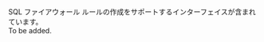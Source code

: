 <Namespace Name="Microsoft.Azure.Management.Sql.Fluent.SqlFirewallRules.SqlFirewallRulesCreatable">
  <Docs>
    <summary>SQL ファイアウォール ルールの作成をサポートするインターフェイスが含まれています。</summary> 
    <remarks>To be added.</remarks>
  </Docs>
</Namespace>
